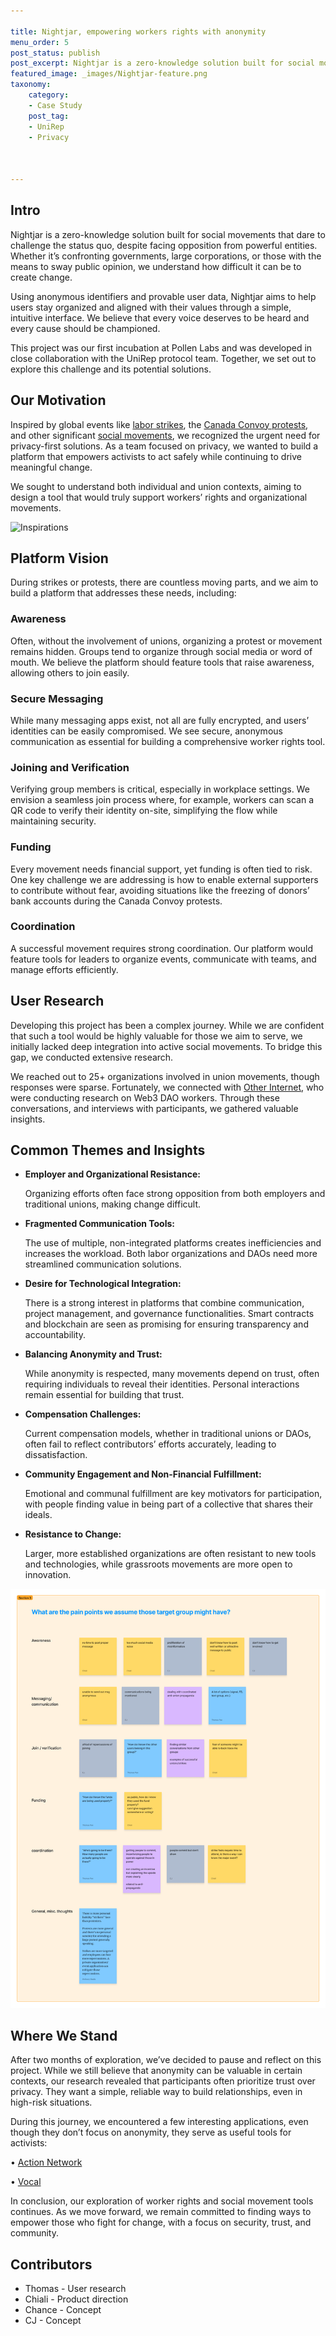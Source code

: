 ```yaml
---

title: Nightjar, empowering workers rights with anonymity
menu_order: 5
post_status: publish
post_excerpt: Nightjar is a zero-knowledge solution built for social movements that dare to challenge the status quo, despite facing opposition from powerful entities.
featured_image: _images/Nightjar-feature.png
taxonomy:
    category:
    - Case Study
    post_tag:
    - UniRep
    - Privacy



---
```


## Intro

Nightjar is a zero-knowledge solution built for social movements that dare to challenge the status quo, despite facing opposition from powerful entities. Whether it’s confronting governments, large corporations, or those with the means to sway public opinion, we understand how difficult it can be to create change.

Using anonymous identifiers and provable user data, Nightjar aims to help users stay organized and aligned with their values through a simple, intuitive interface. We believe that every voice deserves to be heard and every cause should be championed.

This project was our first incubation at Pollen Labs and was developed in close collaboration with the UniRep protocol team. Together, we set out to explore this challenge and its potential solutions.

## Our Motivation

Inspired by global events like [labor strikes](https://www.notion.so/7aed9fb89471417aad72c686c6b8c972?pvs=21), the [Canada Convoy protests](https://en.wikipedia.org/wiki/Canada_convoy_protest), and other significant [social movements](https://en.wikipedia.org/wiki/Umbrella_Movement), we recognized the urgent need for privacy-first solutions. As a team focused on privacy, we wanted to build a platform that empowers activists to act safely while continuing to drive meaningful change.

We sought to understand both individual and union contexts, aiming to design a tool that would truly support workers’ rights and organizational movements.


![Inspirations](/_images/Nightjar-ref.png "Our motivation of starting Nightjar")



## Platform Vision

During strikes or protests, there are countless moving parts, and we aim to build a platform that addresses these needs, including:

### Awareness

Often, without the involvement of unions, organizing a protest or movement remains hidden. Groups tend to organize through social media or word of mouth. We believe the platform should feature tools that raise awareness, allowing others to join easily.

### Secure Messaging

While many messaging apps exist, not all are fully encrypted, and users’ identities can be easily compromised. We see secure, anonymous communication as essential for building a comprehensive worker rights tool.

### Joining and Verification

Verifying group members is critical, especially in workplace settings. We envision a seamless join process where, for example, workers can scan a QR code to verify their identity on-site, simplifying the flow while maintaining security.

### Funding

Every movement needs financial support, yet funding is often tied to risk. One key challenge we are addressing is how to enable external supporters to contribute without fear, avoiding situations like the freezing of donors’ bank accounts during the Canada Convoy protests.

### Coordination

A successful movement requires strong coordination. Our platform would feature tools for leaders to organize events, communicate with teams, and manage efforts efficiently.

## User Research

Developing this project has been a complex journey. While we are confident that such a tool would be highly valuable for those we aim to serve, we initially lacked deep integration into active social movements. To bridge this gap, we conducted extensive research.

We reached out to 25+ organizations involved in union movements, though responses were sparse. Fortunately, we connected with [Other Internet](https://otherinter.net/), who were conducting research on Web3 DAO workers. Through these conversations, and interviews with participants, we gathered valuable insights.

## Common Themes and Insights

- **Employer and Organizational Resistance:**
    
    Organizing efforts often face strong opposition from both employers and traditional unions, making change difficult.
    
- **Fragmented Communication Tools:**
    
    The use of multiple, non-integrated platforms creates inefficiencies and increases the workload. Both labor organizations and DAOs need more streamlined communication solutions.
    
- **Desire for Technological Integration:**
    
    There is a strong interest in platforms that combine communication, project management, and governance functionalities. Smart contracts and blockchain are seen as promising for ensuring transparency and accountability.
    
- **Balancing Anonymity and Trust:**
    
    While anonymity is respected, many movements depend on trust, often requiring individuals to reveal their identities. Personal interactions remain essential for building that trust.
    
- **Compensation Challenges:**
    
    Current compensation models, whether in traditional unions or DAOs, often fail to reflect contributors’ efforts accurately, leading to dissatisfaction.
    
- **Community Engagement and Non-Financial Fulfillment:**
    
    Emotional and communal fulfillment are key motivators for participation, with people finding value in being part of a collective that shares their ideals.
    
- **Resistance to Change:**
    
    Larger, more established organizations are often resistant to new tools and technologies, while grassroots movements are more open to innovation.


![Assumptions](/_images/Nightjar-painpoints.png "Our workshop to outline their pain points")

## Where We Stand

After two months of exploration, we’ve decided to pause and reflect on this project. While we still believe that anonymity can be valuable in certain contexts, our research revealed that participants often prioritize trust over privacy. They want a simple, reliable way to build relationships, even in high-risk situations.

During this journey, we encountered a few interesting applications, even though they don’t focus on anonymity, they serve as useful tools for activists:

•	[Action Network](https://actionnetwork.org/)

•	[Vocal](https://www.govocal.com/)

In conclusion, our exploration of worker rights and social movement tools continues. As we move forward, we remain committed to finding ways to empower those who fight for change, with a focus on security, trust, and community.

## Contributors

- Thomas - User research
- Chiali - Product direction
- Chance - Concept
- CJ - Concept